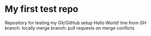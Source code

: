 # My first test repo
Repository for testing my Git/GitHub setup
Hello World!
line from GH
branch: locally merge
branch: pull requests on 
merge conflicts
